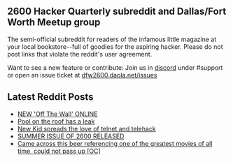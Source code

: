 ## 2600 Hacker Quarterly subreddit and Dallas/Fort Worth Meetup group
The semi-official subreddit for readers of the infamous little magazine at your local bookstore--full of goodies for the aspiring hacker. Please do not post links that violate the reddit's user agreement.

Want to see a new feature or contribute: 
Join us in [discord](https://dfw2600.dapla.net/chat) under #support or open an issue ticket at [dfw2600.dapla.net/issues](https://dfw2600.dapla.net/issues)

## Latest Reddit Posts
<!-- BLOG-POST-LIST:START -->
- [NEW 'Off The Wall' ONLINE](https://2600.com/wall/30-08-2022)
- [Pool on the roof has a leak](https://www.reddit.com/r/2600/comments/wyjmjw/pool_on_the_roof_has_a_leak/)
- [New Kid spreads the love of telnet and telehack](https://www.reddit.com/r/2600/comments/wyj4cn/new_kid_spreads_the_love_of_telnet_and_telehack/)
- [SUMMER ISSUE OF 2600 RELEASED](https://2600.com/content/summer-issue-2600-released-17)
- [Came across this beer referencing one of the greatest movies of all time, could not pass up [OC]](https://www.reddit.com/r/2600/comments/wuf5nk/came_across_this_beer_referencing_one_of_the/)
<!-- BLOG-POST-LIST:END -->
